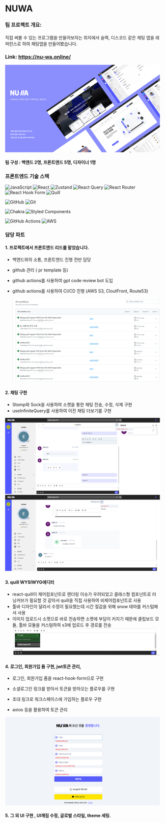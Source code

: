 # NUWA

### 팀 프로젝트 개요:

####

직접 써볼 수 있는 프로그램을 만들어보자는 취지에서 슬랙, 디스코드 같은 채팅 앱을 레퍼런스로 하여 채팅앱을 만들어봤습니다.

### Link: https://nu-wa.online/

![alt text](목업.jpg)

#### 팀 구성 : 백엔드 2명, 프론트엔드 5명, 디자이너 1명

### 프론트엔드 기술 스택

![JavaScript](https://img.shields.io/badge/javascript-%23323330.svg?style=for-the-badge&logo=javascript&logoColor=%23F7DF1E)
![React](https://img.shields.io/badge/react-%2320232a.svg?style=for-the-badge&logo=react&logoColor=%2361DAFB)
![Zustand](https://img.shields.io/badge/Zustand-%23F05033.svg?style=for-the-badge&logo=react&logoColor=%2361DAFB)
![React Query](https://img.shields.io/badge/-React%20Query-FF4154?style=for-the-badge&logo=react%20query&logoColor=white)
![React Router](https://img.shields.io/badge/React_Router-CA4245?style=for-the-badge&logo=react-router&logoColor=white)
![React Hook Form](https://img.shields.io/badge/React%20Hook%20Form-%23EC5990.svg?style=for-the-badge&logo=reacthookform&logoColor=white)
![Quill](https://img.shields.io/badge/Quill-52B0E7?style=for-the-badge&logo=apache&logoColor=white)

![GitHub](https://img.shields.io/badge/github-%23121011.svg?style=for-the-badge&logo=github&logoColor=white)
![Git](https://img.shields.io/badge/git-%23F05033.svg?style=for-the-badge&logo=git&logoColor=white)

![Chakra](https://img.shields.io/badge/chakra-%234ED1C5.svg?style=for-the-badge&logo=chakraui&logoColor=white)
![Styled Components](https://img.shields.io/badge/styled--components-DB7093?style=for-the-badge&logo=styled-components&logoColor=white)

![GitHub Actions](https://img.shields.io/badge/github%20actions-%232671E5.svg?style=for-the-badge&logo=githubactions&logoColor=white)
![AWS](https://img.shields.io/badge/AWS-%23FF9900.svg?style=for-the-badge&logo=amazon-aws&logoColor=white)

### 담당 파트

#### 1. 프로젝트에서 프론트엔드 리드를 맡았습니다.

- 백엔드와의 소통, 프론트엔드 진행 전반 담당
- github 관리 ( pr template 등)
- github actions를 사용하여 gpt code review bot 도입
- github actions를 사용하여 CI/CD 진행 (AWS S3, CloutFront, Route53)

  ![alt text](image-1.png)

###

#### 2. 채팅 구현

- Stomp와 Sock을 사용하여 소켓을 통한 채팅 전송, 수정, 삭제 구현
- useInfiniteQuery를 사용하여 이전 채팅 더보기를 구현

![alt text](image-3.png)
![alt text](image-5.png)

###

#### 3. quill WYSIWYG에디터

- react-quill이 제어컴포넌트로 렌더링 이슈가 우려되었고 클래스형 컴포넌트로 러닝커브가 필요할 것 같아서 quill을 직접 사용하여 비제어컴포넌트로 사용
- 툴바 디자인이 달라서 수정이 필요했는데 시간 절감을 위해 snow 테마를 커스텀해서 사용
- 이미지 업로드시 소켓으로 바로 전송하면 소켓에 부담이 커지기 때문에 클립보드 모듈, 툴바 모듈을 커스텀하여 s3에 업로드 후 경로를 전송
  ![alt text](image-6.png)

###

#### 4. 로그인, 회원가입 폼 구현, jwt토큰 관리,

- 로그인, 회원가입 폼을 react-hook-form으로 구현

- 소셜로그인 링크를 받아서 토큰을 받아오는 플로우를 구현
- 초대 링크로 워크스페이스에 가입하는 플로우 구현
- axios 등을 활용하여 토큰 관리

![alt text](image-2.png)

#### 5. 그 외 UI 구현 , UI깨짐 수정, 글로벌 스타일, theme 세팅.
